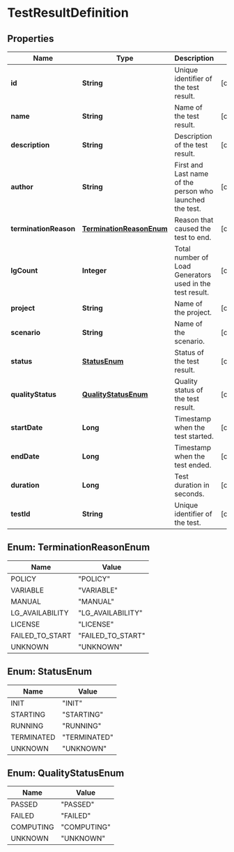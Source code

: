 # TestResultDefinition

## Properties
Name | Type | Description | Notes
------------ | ------------- | ------------- | -------------
**id** | **String** | Unique identifier of the test result. |  [optional]
**name** | **String** | Name of the test result. |  [optional]
**description** | **String** | Description of the test result. |  [optional]
**author** | **String** | First and Last name of the person who launched the test. |  [optional]
**terminationReason** | [**TerminationReasonEnum**](#TerminationReasonEnum) | Reason that caused the test to end. |  [optional]
**lgCount** | **Integer** | Total number of Load Generators used in the test result. |  [optional]
**project** | **String** | Name of the project. |  [optional]
**scenario** | **String** | Name of the scenario. |  [optional]
**status** | [**StatusEnum**](#StatusEnum) | Status of the test result. |  [optional]
**qualityStatus** | [**QualityStatusEnum**](#QualityStatusEnum) | Quality status of the test result. |  [optional]
**startDate** | **Long** | Timestamp when the test started. |  [optional]
**endDate** | **Long** | Timestamp when the test ended. |  [optional]
**duration** | **Long** | Test duration in seconds. |  [optional]
**testId** | **String** | Unique identifier of the test. |  [optional]

<a name="TerminationReasonEnum"></a>
## Enum: TerminationReasonEnum
Name | Value
---- | -----
POLICY | &quot;POLICY&quot;
VARIABLE | &quot;VARIABLE&quot;
MANUAL | &quot;MANUAL&quot;
LG_AVAILABILITY | &quot;LG_AVAILABILITY&quot;
LICENSE | &quot;LICENSE&quot;
FAILED_TO_START | &quot;FAILED_TO_START&quot;
UNKNOWN | &quot;UNKNOWN&quot;

<a name="StatusEnum"></a>
## Enum: StatusEnum
Name | Value
---- | -----
INIT | &quot;INIT&quot;
STARTING | &quot;STARTING&quot;
RUNNING | &quot;RUNNING&quot;
TERMINATED | &quot;TERMINATED&quot;
UNKNOWN | &quot;UNKNOWN&quot;

<a name="QualityStatusEnum"></a>
## Enum: QualityStatusEnum
Name | Value
---- | -----
PASSED | &quot;PASSED&quot;
FAILED | &quot;FAILED&quot;
COMPUTING | &quot;COMPUTING&quot;
UNKNOWN | &quot;UNKNOWN&quot;
